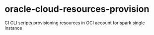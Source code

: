 # oracle-cloud-resources-provision
CI CLI scripts provisioning resources in OCI account for spark single instance
